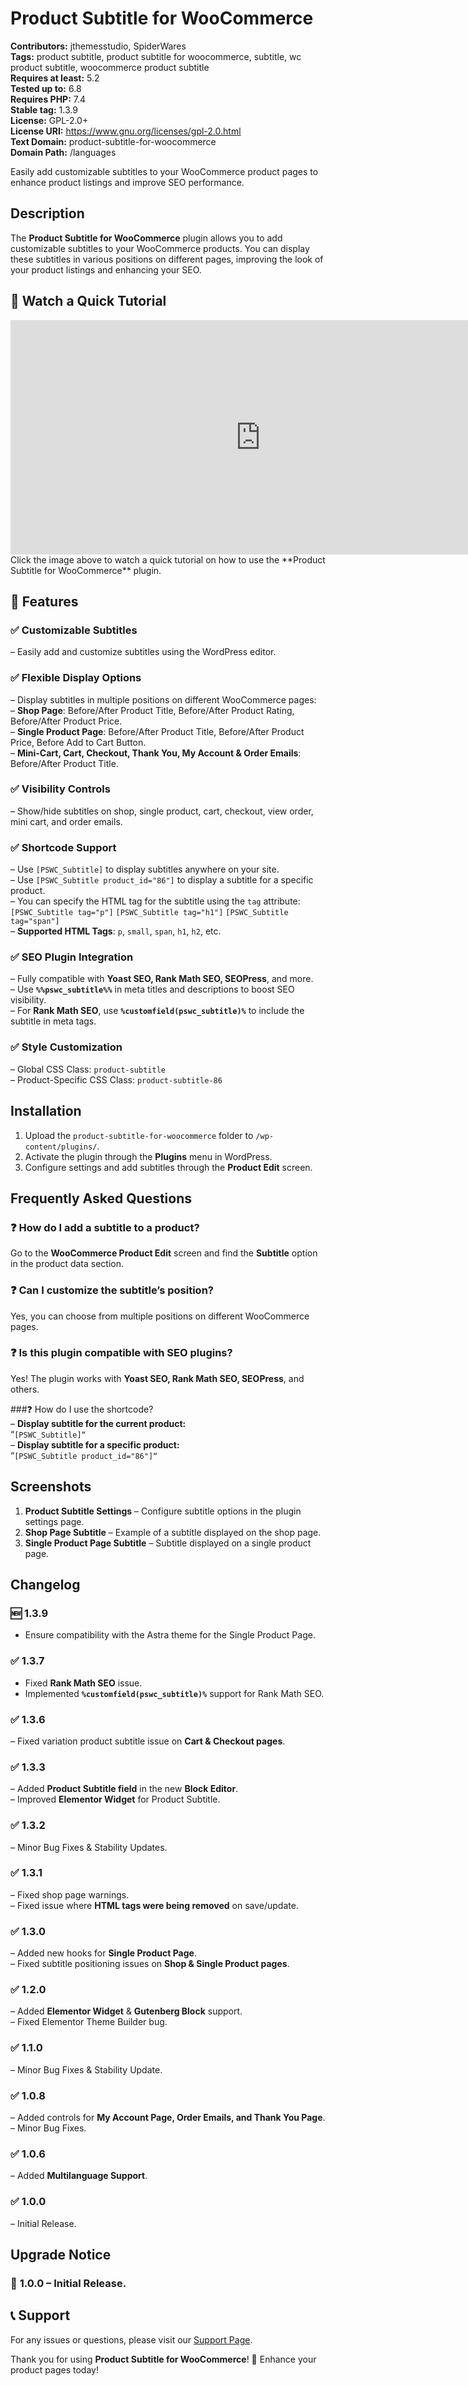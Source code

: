 # Product Subtitle for WooCommerce

**Contributors:** jthemesstudio, SpiderWares  
**Tags:** product subtitle, product subtitle for woocommerce, subtitle, wc product subtitle, woocommerce product subtitle  
**Requires at least:** 5.2  
**Tested up to:** 6.8  
**Requires PHP:** 7.4  
**Stable tag:** 1.3.9  
**License:** GPL-2.0+  
**License URI:** https://www.gnu.org/licenses/gpl-2.0.html  
**Text Domain:** product-subtitle-for-woocommerce  
**Domain Path:** /languages  

Easily add customizable subtitles to your WooCommerce product pages to enhance product listings and improve SEO performance.  


## Description 

The **Product Subtitle for WooCommerce** plugin allows you to add customizable subtitles to your WooCommerce products. You can display these subtitles in various positions on different pages, improving the look of your product listings and enhancing your SEO.  


## 🎥 Watch a Quick Tutorial
<iframe width="800" height="375" src="https://www.youtube.com/embed/SJ9HmXtRNJQ" frameborder="0" allow="accelerometer; autoplay; encrypted-media; gyroscope; picture-in-picture" allowfullscreen></iframe>  
Click the image above to watch a quick tutorial on how to use the **Product Subtitle for WooCommerce** plugin.  


## 🚀 Features 

### ✅ **Customizable Subtitles**  
– Easily add and customize subtitles using the WordPress editor.  

### ✅ **Flexible Display Options**  
– Display subtitles in multiple positions on different WooCommerce pages:  
  – **Shop Page**: Before/After Product Title, Before/After Product Rating, Before/After Product Price.  
  – **Single Product Page**: Before/After Product Title, Before/After Product Price, Before Add to Cart Button.  
  – **Mini-Cart, Cart, Checkout, Thank You, My Account & Order Emails**: Before/After Product Title.  

### ✅ **Visibility Controls**  
– Show/hide subtitles on shop, single product, cart, checkout, view order, mini cart, and order emails.  

### ✅ **Shortcode Support**  
– Use `[PSWC_Subtitle]` to display subtitles anywhere on your site.  
– Use `[PSWC_Subtitle product_id="86"]` to display a subtitle for a specific product.  
– You can specify the HTML tag for the subtitle using the `tag` attribute: `[PSWC_Subtitle tag="p"]`   `[PSWC_Subtitle tag="h1"]`   `[PSWC_Subtitle tag="span"]`  
– **Supported HTML Tags**: `p`, `small`, `span`, `h1`, `h2`, etc.

### ✅ **SEO Plugin Integration**  
– Fully compatible with **Yoast SEO, Rank Math SEO, SEOPress**, and more.  
– Use **`%%pswc_subtitle%%`** in meta titles and descriptions to boost SEO visibility.  
– For **Rank Math SEO**, use **`%customfield(pswc_subtitle)%`** to include the subtitle in meta tags.  

### ✅ **Style Customization**  
– Global CSS Class: `product-subtitle`  
– Product-Specific CSS Class: `product-subtitle-86`  


## Installation

1. Upload the `product-subtitle-for-woocommerce` folder to `/wp-content/plugins/`.  
2. Activate the plugin through the **Plugins** menu in WordPress.  
3. Configure settings and add subtitles through the **Product Edit** screen.  


## Frequently Asked Questions  

### ❓  How do I add a subtitle to a product?  
Go to the **WooCommerce Product Edit** screen and find the **Subtitle** option in the product data section.  

### ❓  Can I customize the subtitle’s position?  
Yes, you can choose from multiple positions on different WooCommerce pages.  

### ❓  Is this plugin compatible with SEO plugins?  
Yes! The plugin works with **Yoast SEO, Rank Math SEO, SEOPress**, and others.  

###❓  How do I use the shortcode?  
– **Display subtitle for the current product:**  
  “`[PSWC_Subtitle]“`  
– **Display subtitle for a specific product:**  
  “`[PSWC_Subtitle product_id="86"]“`  


## Screenshots

1. **Product Subtitle Settings** – Configure subtitle options in the plugin settings page.  
2. **Shop Page Subtitle** – Example of a subtitle displayed on the shop page.  
3. **Single Product Page Subtitle** – Subtitle displayed on a single product page.  


## Changelog

### 🆕 **1.3.9**  
- Ensure compatibility with the Astra theme for the Single Product Page.

### ✅ **1.3.7**  
- Fixed **Rank Math SEO** issue.
- Implemented **`%customfield(pswc_subtitle)%`** support for Rank Math SEO.  

### ✅ **1.3.6**  
– Fixed variation product subtitle issue on **Cart & Checkout pages**.  

### ✅ **1.3.3**  
– Added **Product Subtitle field** in the new **Block Editor**.  
– Improved **Elementor Widget** for Product Subtitle.  

### ✅ **1.3.2**  
– Minor Bug Fixes & Stability Updates.  

### ✅ **1.3.1**  
– Fixed shop page warnings.  
– Fixed issue where **HTML tags were being removed** on save/update.  

### ✅ **1.3.0**  
– Added new hooks for **Single Product Page**.  
– Fixed subtitle positioning issues on **Shop & Single Product pages**.  

### ✅ **1.2.0**  
– Added **Elementor Widget** & **Gutenberg Block** support.  
– Fixed Elementor Theme Builder bug.  

### ✅ **1.1.0**  
– Minor Bug Fixes & Stability Update.  

### ✅ **1.0.8**  
– Added controls for **My Account Page, Order Emails, and Thank You Page**.  
– Minor Bug Fixes.  

### ✅ **1.0.6**  
– Added **Multilanguage Support**.  

### ✅ **1.0.0**  
– Initial Release.  


## Upgrade Notice

### 🔹 **1.0.0** – Initial Release.  

## 📞 Support

For any issues or questions, please visit our [Support Page](https://wordpress.org/support/plugin/product-subtitle-for-woocommerce/).  


Thank you for using **Product Subtitle for WooCommerce**! 🚀 Enhance your product pages today!  